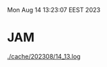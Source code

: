 Mon Aug 14 13:23:07 EEST 2023
# JAM
<a href='./cache/202308/14_13.log'>./cache/202308/14_13.log</a>
